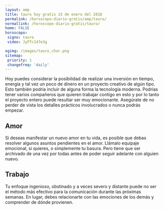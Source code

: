 ```yaml
---
layout: amp
title: tauro hoy gratis 15 de enero del 2018 
permalink: /horoscopo-diario-gratis/amp/tauro/
normallink: /horoscopo-diario-gratis/tauro/
home: FALSE
horoscopo:
 signo: tauro
 video: JyFTc147e3g

ogimg: /images/tauro_char.png
sitemap:
 priority: 1
 changefreq: 'daily'
---
```



Hoy puedes considerar la posibilidad de realizar una inversión en tiempo, energía y tal vez un poco de dinero en un proyecto creativo de algún tipo. Esto también podría incluir de alguna forma la tecnología moderna. Podrías tener varios compañeros que quieren trabajar contigo en esto y por lo tanto el proyecto entero puede resultar ser muy emocionante. Asegúrate de no perder de vista los detalles prácticos involucrados o nunca podrás empezar.

## Amor

Si deseas manifestar un nuevo amor en tu vida, es posible que debas resolver algunos asuntos pendientes en el amor. Llámalo equipaje emocional, si quieres, o simplemente tu basura. Pero tiene que ser archivado de una vez por todas antes de poder seguir adelante con alguien nuevo.

## Trabajo

Tu enfoque ingenioso, obstinado y a veces severo y distante puede no ser el método más efectivo para la comunicación durante las próximas semanas. En lugar, debes relacionarte con las emociones de los demás y comprender de dónde provienen.